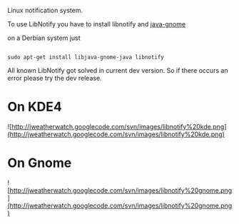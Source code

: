 Linux notification system.


To use LibNotify you have to install libnotify and  [java-gnome](http://java-gnome.sourceforge.net/)

on a Derbian system just
```

sudo apt-get install libjava-gnome-java libnotify
```

All known LibNotify got solved in current dev version. So if there occurs an error please try the dev release.



# On KDE4 #
![http://jweatherwatch.googlecode.com/svn/images/libnotify%20kde.png](http://jweatherwatch.googlecode.com/svn/images/libnotify%20kde.png)

# On Gnome #
![http://jweatherwatch.googlecode.com/svn/images/libnotify%20gnome.png](http://jweatherwatch.googlecode.com/svn/images/libnotify%20gnome.png)